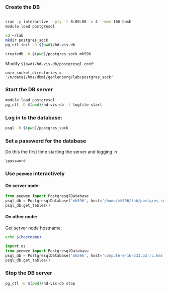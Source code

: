 
### Create the DB

```sh

srun -p interactive --pty -t 8:00:00 -n 4 --mem 16G bash
module load postgresql

cd ~/lab
mkdir postgres_sock
pg_ctl init -D $(pwd)/hd-vis-db

createdb -h $(pwd)/postgres_sock mk596
```

Modify `$(pwd)/hd-vis-db/postgresql.conf`:

```
unix_socket_directories = '/n/data1/hms/dbmi/gehlenborg/lab/postgres_sock'
```

### Start the DB server

```sh
module load postgresql
pg_ctl -D $(pwd)/hd-vis-db -l logfile start
```

### Log in to the database:

```sh
psql -h $(pwd)/postgres_sock
```

### Set a password for the database

Do this the first time starting the server and logging in

```psql
\password
```

### Use `peewee` interactively

#### On server node:

```python
from peewee import PostgresqlDatabase
psql_db = PostgresqlDatabase('mk596', host='/home/mk596/lab/postgres_sock')
psql_db.get_tables()
```

#### On other node:

Get server node hostname:

```sh
echo $(hostname)
```

```python
import os
from peewee import PostgresqlDatabase
psql_db = PostgresqlDatabase('mk596', host='compute-e-16-233.o2.rc.hms.harvard.edu', password="some_password")
psql_db.get_tables()
```


### Stop the DB server

```sh
pg_ctl -D $(pwd)/hd-vis-db stop
```

